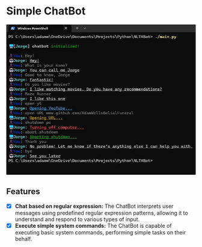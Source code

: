 # Simple ChatBot

<img src="./chatbot_showcase.jpg" alt="Chatbot Showcase" style="height: 400px; width: 100%;">

## Features
- [X] **Chat based on regular expression:** The ChatBot interprets user messages using predefined regular expression patterns, allowing it to understand and respond to various types of input.
- [X] **Execute simple system commands:** The ChatBot is capable of executing basic system commands, performing simple tasks on their behalf.
